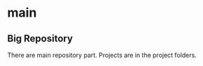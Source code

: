 # main
## Big Repository
 There are main repository part. 
 Projects are in the project folders. 


